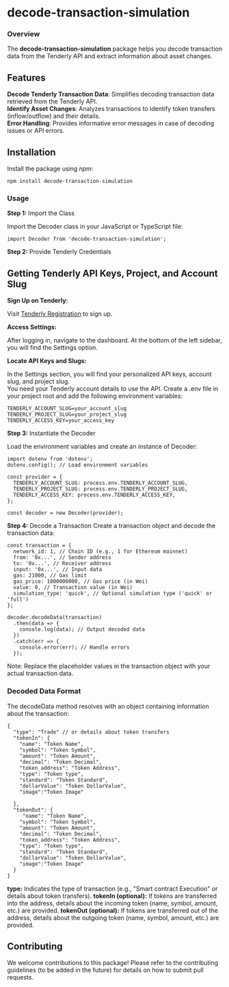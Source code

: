 # decode-transaction-simulation #
### Overview ###

The **decode-transaction-simulation** package helps you decode transaction data from the Tenderly API and extract information about asset changes.

## Features ##
__Decode Tenderly Transaction Data__: Simplifies decoding transaction data retrieved from the Tenderly API.<br/>
__Identify Asset Changes__: Analyzes transactions to identify token transfers (inflow/outflow) and their details.<br/>
__Error Handling__: Provides informative error messages in case of decoding issues or API errors.<br/>


## Installation ##
Install the package using *npm*:
```
npm install decode-transaction-simulation

```

### Usage ###
__Step 1:__ Import the Class

Import the Decoder class in your JavaScript or TypeScript file:

```
import Decoder from 'decode-transaction-simulation';

```
__Step 2:__ Provide Tenderly Credentials

## Getting Tenderly API Keys, Project, and Account Slug

__Sign Up on Tenderly:__ <br/>

Visit [Tenderly Registration](https://dashboard.tenderly.co/register) to sign up. <br/>

__Access Settings:__ <br/>

After logging in, navigate to the dashboard.
At the bottom of the left sidebar, you will find the Settings option.<br/>

__Locate API Keys and Slugs:__ <br/>

In the Settings section, you will find your personalized API keys, account slug, and project slug. <br/>
You need your Tenderly account details to use the API. Create a .env file in your project root and add the following environment variables:

```
TENDERLY_ACCOUNT_SLUG=your_account_slug
TENDERLY_PROJECT_SLUG=your_project_slug
TENDERLY_ACCESS_KEY=your_access_key
```

__Step 3:__ Instantiate the Decoder

Load the environment variables and create an instance of Decoder:

```
import dotenv from 'dotenv';
dotenv.config(); // Load environment variables

const provider = {
  TENDERLY_ACCOUNT_SLUG: process.env.TENDERLY_ACCOUNT_SLUG,
  TENDERLY_PROJECT_SLUG: process.env.TENDERLY_PROJECT_SLUG,
  TENDERLY_ACCESS_KEY: process.env.TENDERLY_ACCESS_KEY,
};

const decoder = new Decoder(provider);
```
__Step 4:__ Decode a Transaction
Create a transaction object and decode the transaction data:

````
const transaction = {
  network_id: 1, // Chain ID (e.g., 1 for Ethereum mainnet)
  from: '0x...', // Sender address
  to: '0x...', // Receiver address
  input: '0x...', // Input data
  gas: 21000, // Gas limit
  gas_price: 1000000000, // Gas price (in Wei)
  value: 0, // Transaction value (in Wei)
  simulation_type: 'quick', // Optional simulation type ('quick' or 'full')
};

decoder.decodeData(transaction)
  .then(data => {
    console.log(data); // Output decoded data
  })
  .catch(err => {
    console.error(err); // Handle errors
  });
````
Note: Replace the placeholder values in the transaction object with your actual transaction data.

### Decoded Data Format ###
The decodeData method resolves with an object containing information about the transaction:

``` 
{
  "type": "Trade" // or details about token transfers
  "tokenIn": {
    "name": "Token Name",
    "symbol": "Token Symbol",
    "amount": "Token Amount",
    "decimal": "Token Decimal",
    "token_address": "Token Address",
    "type": "Token type",  
    "standard": "Token Standard",
    "dollarValue": "Token DollarValue",
    "image":"Token Image"

  },
  "tokenOut": {
     "name": "Token Name",
    "symbol": "Token Symbol",
    "amount": "Token Amount",
    "decimal": "Token Decimal",
    "token_address": "Token Address",
    "type": "Token type",  
    "standard": "Token Standard",
    "dollarValue": "Token DollarValue",
    "image":"Token Image"
  }
}
```
__type:__ Indicates the type of transaction (e.g., "Smart contract Execution" or details about token transfers).
__tokenIn (optional):__ If tokens are transferred into the address, details about the incoming token (name, symbol, amount, etc.) are provided.
__tokenOut (optional):__ If tokens are transferred out of the address, details about the outgoing token (name, symbol, amount, etc.) are provided.

## Contributing

We welcome contributions to this package! Please refer to the contributing guidelines (to be added in the future) for details on how to submit pull requests.


